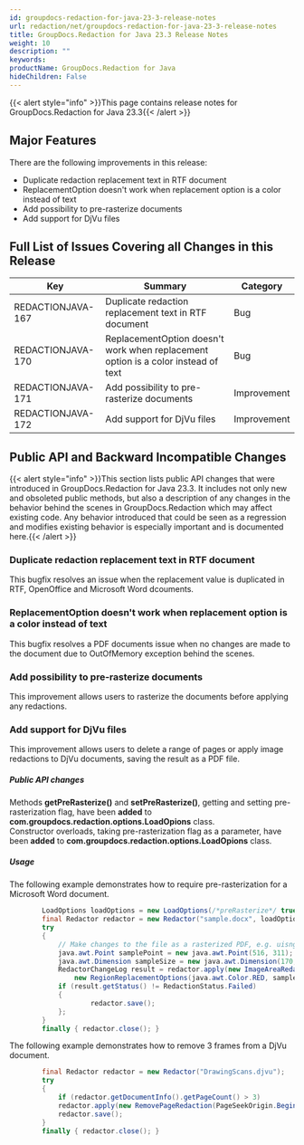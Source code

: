 ```yaml
---
id: groupdocs-redaction-for-java-23-3-release-notes
url: redaction/net/groupdocs-redaction-for-java-23-3-release-notes
title: GroupDocs.Redaction for Java 23.3 Release Notes
weight: 10
description: ""
keywords: 
productName: GroupDocs.Redaction for Java
hideChildren: False
---
```

{{< alert style="info" >}}This page contains release notes for GroupDocs.Redaction for Java 23.3{{< /alert >}}

## Major Features

There are the following improvements in this release:

*   Duplicate redaction replacement text in RTF document  
*   ReplacementOption doesn't work when replacement option is a color instead of text  
*   Add possibility to pre-rasterize documents  
*   Add support for DjVu files  
    
## Full List of Issues Covering all Changes in this Release

| Key | Summary | Category |
| --- | --- | --- |
| REDACTIONJAVA-167 | Duplicate redaction replacement text in RTF document | Bug |
| REDACTIONJAVA-170 | ReplacementOption doesn't work when replacement option is a color instead of text | Bug |
| REDACTIONJAVA-171 | Add possibility to pre-rasterize documents | Improvement |
| REDACTIONJAVA-172 | Add support for DjVu files | Improvement |

## Public API and Backward Incompatible Changes

{{< alert style="info" >}}This section lists public API changes that were introduced in GroupDocs.Redaction for Java 23.3. It includes not only new and obsoleted public methods, but also a description of any changes in the behavior behind the scenes in GroupDocs.Redaction which may affect existing code. Any behavior introduced that could be seen as a regression and modifies existing behavior is especially important and is documented here.{{< /alert >}}

### Duplicate redaction replacement text in RTF document

This bugfix resolves an issue when the replacement value is duplicated in RTF, OpenOffice and Microsoft Word dcouments.

### ReplacementOption doesn't work when replacement option is a color instead of text

This bugfix resolves a PDF documents issue when no changes are made to the document due to OutOfMemory exception behind the scenes.

### Add possibility to pre-rasterize documents

This improvement allows users to rasterize the documents before applying any redactions.

### Add support for DjVu files

This improvement allows users to delete a range of pages or apply image redactions to DjVu documents, saving the result as a PDF file.

##### Public API changes
                                                                                            
Methods **getPreRasterize()** and **setPreRasterize()**, getting and setting pre-rasterization flag, have been **added** to **com.groupdocs.redaction.options.LoadOpions** class.  
Constructor overloads, taking pre-rasterization flag as a parameter, have been **added** to **com.groupdocs.redaction.options.LoadOpions** class.  

##### Usage

The following example demonstrates how to require pre-rasterization for a Microsoft Word document.
 
```java
        LoadOptions loadOptions = new LoadOptions(/*preRasterize*/ true);
        final Redactor redactor = new Redactor("sample.docx", loadOptions);
        try 
        {
            // Make changes to the file as a rasterized PDF, e.g. uisng ImageAreaRedaction:
            java.awt.Point samplePoint = new java.awt.Point(516, 311);
            java.awt.Dimension sampleSize = new java.awt.Dimension(170, 35);
            RedactorChangeLog result = redactor.apply(new ImageAreaRedaction(samplePoint,
                new RegionReplacementOptions(java.awt.Color.RED, sampleSize)));
            if (result.getStatus() != RedactionStatus.Failed)
            {
                    redactor.save();
            };
        }
        finally { redactor.close(); }
```

The following example demonstrates how to remove 3 frames from a DjVu document.
 
```java
        final Redactor redactor = new Redactor("DrawingScans.djvu");
        try 
        {
            if (redactor.getDocumentInfo().getPageCount() > 3)
            redactor.apply(new RemovePageRedaction(PageSeekOrigin.Begin, 0, 3));
            redactor.save();
        }
        finally { redactor.close(); }
```


